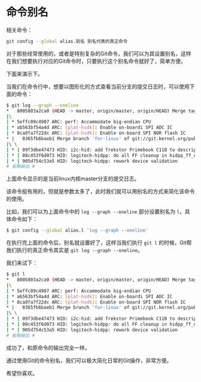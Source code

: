 # 命令别名

相关命令：

```sh
git config --global alias.别名 别名代表的真正命令
```

对于那些经常使用的，或者是特别复杂的Git命令，我们可以为其设置别名，这样在我们想要执行对应的Git命令时，只要执行这个别名命令就好了，简单方便。

下面来演示下。

当我们在命令行中，想要以图形化的方式查看当前分支的提交日志时，可以使用下面的命令：

```sh
$ git log --graph --oneline
*   8005803a2ca0 (HEAD -> master, origin/master, origin/HEAD) Merge tag 'arc-5.4-rc6' of git://git.kernel.org/pub/scm/linux/kernel/git/vgupta/arc
|\
| * 5effc09c4907 ARC: perf: Accommodate big-endian CPU
| * ab563bf54a4d ARC: [plat-hsdk]: Enable on-boardi SPI ADC IC
| * 8ca8fa7f22dc ARC: [plat-hsdk]: Enable on-board SPI NOR flash IC
* |   0365fb6baeb1 Merge branch 'for-linus' of git://git.kernel.org/pub/scm/linux/kernel/git/hid/hid
|\ \
| * | 09f3dbe47473 HID: i2c-hid: add Trekstor Primebook C11B to descriptor override
| * | 08c453f6d073 HID: logitech-hidpp: do all FF cleanup in hidpp_ff_destroy()
| * | 905d754c53a5 HID: logitech-hidpp: rework device validation
# 省略输出 #
```

上面命令显示的是当前linux内核master分支的提交日志。

该命令挺有用的，但就是参数太多了，此时我们就可以用别名的方式来简化该命令的使用。

比如，我们可以为上面命令中的 `log --graph --oneline` 部分设置别名为 `l`，具体命令如下：

```sh
$ git config --global alias.l 'log --graph --oneline'
```

在执行完上面的命令后，别名就设置好了，这样当我们执行 `git l` 的时候，Git帮我们执行的真正命令其实是 `git log --graph --oneline`。

我们来试下：

```sh
$ git l
*   8005803a2ca0 (HEAD -> master, origin/master, origin/HEAD) Merge tag 'arc-5.4-rc6' of git://git.kernel.org/pub/scm/linux/kernel/git/vgupta/arc
|\
| * 5effc09c4907 ARC: perf: Accommodate big-endian CPU
| * ab563bf54a4d ARC: [plat-hsdk]: Enable on-boardi SPI ADC IC
| * 8ca8fa7f22dc ARC: [plat-hsdk]: Enable on-board SPI NOR flash IC
* |   0365fb6baeb1 Merge branch 'for-linus' of git://git.kernel.org/pub/scm/linux/kernel/git/hid/hid
|\ \
| * | 09f3dbe47473 HID: i2c-hid: add Trekstor Primebook C11B to descriptor override
| * | 08c453f6d073 HID: logitech-hidpp: do all FF cleanup in hidpp_ff_destroy()
| * | 905d754c53a5 HID: logitech-hidpp: rework device validation
# 省略输出 #
```

成功了，和原命令的输出完全一样。

通过使用Git的命令别名，我们可以极大简化日常的Git操作，非常方便。

希望你喜欢。